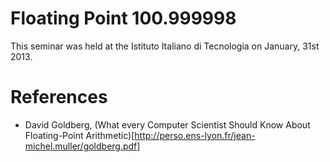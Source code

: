 Floating Point 100.999998
=========================

This seminar was held at the Istituto Italiano di Tecnologia
on January, 31st 2013.

References
==========

* David Goldberg, (What every Computer Scientist Should Know About Floating-Point Arithmetic)[http://perso.ens-lyon.fr/jean-michel.muller/goldberg.pdf]

